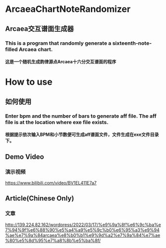 # ArcaeaChartNoteRandomizer
## Arcaea交互谱面生成器

### This is a program that randomly generate a sixteenth-note-filled Arcaea chart. 
#### 这是一个随机生成韵律源点Arcaea十六分交互谱面的程序

# How to use
## 如何使用

### Enter bpm and the number of bars to generate aff file. The aff file is at the location where exe file exists.
#### 根据提示依次输入BPM和小节数便可生成aff谱面文件，文件生成在exe文件目录下。

## Demo Video
### 演示视频
https://www.bilibili.com/video/BV1EL411E7a7

## Article(Chinese Only)
### 文章
http://139.224.82.162/wordpress/2022/03/17/%e9%9a%8f%e6%9c%ba%e7%94%9f%e6%88%90%e5%a4%a9%e5%9c%b0%e6%95%a3%e9%94%ae%e7%9a%84arcaea%e8%b0%b1%e9%9d%a2%e7%9a%84%e7%ae%80%e5%8d%95%e7%a8%8b%e5%ba%8f/
